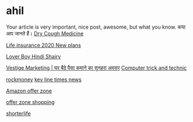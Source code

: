 # ahil
Your article is very important, nice post, awesome, but what you know. 
कया आप जानते हैं।
<a href="https://www.shorterlife.xyz/2020/07/dry-cough-medicine.html" rel="dofollow">Dry Cough Medicine</a>

<a href="https://earn.rockmoney.org/2020/03/best-life-insurance-plans-in-india-2020.html" rel="dofollow">Life insurance 2020 New plans</a>

<a href="https://hindishairy.rockmoney.org" rel="dofollow">Lover Boy Hindi Shairy</a>

<a href="https://www.rockmoney.org/2020/06/vestige-marketing-pvt-ltd.html" rel="dofollow">Vestige Marketing | घर बैठे पैसा कमाने का सूनहरा अवसर</a>
<a href="www.rockmoney.org" rel="dofollow">Computer trick and technic</a>

<a href="rockmoney.org" rel="dofollow">rockmoney</a>
<a href="keylinetime.blogspot.com" rel="dofollow">key line times news</a>

<a href="1and1get.blogspot.com" rel="dofollow">Amazon offer zone</a>


<a href="1and1offer.blogspot.com" rel="dofollow">offer zone shopping</a>


<a href="shorterlife.xyz" rel="dofollow">shorterlife</a>
